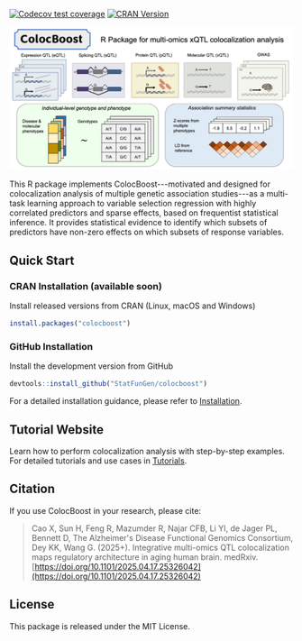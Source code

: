 [![Codecov test coverage](https://codecov.io/gh/StatFunGen/colocboost/branch/main/graph/badge.svg)](https://codecov.io/gh/StatFunGen/colocboost?branch=main)
[![CRAN Version](https://www.r-pkg.org/badges/version/colocboost)](https://cran.r-project.org/package=colocboost)

![](man/figures/colocboost.jpg)


This R package implements ColocBoost---motivated and designed for colocalization analysis of multiple genetic association studies---as a multi-task learning approach to variable selection regression with highly correlated predictors and sparse effects, based on frequentist statistical inference. It provides statistical evidence to identify which subsets of predictors have non-zero effects on which subsets of response variables.

## Quick Start

### CRAN Installation (available soon)
Install released versions from CRAN (Linux, macOS and Windows)


```r
install.packages("colocboost")
```

### GitHub Installation
Install the development version from GitHub

```r
devtools::install_github("StatFunGen/colocboost")
```

For a detailed installation guidance, please refer to [Installation](https://statfungen.github.io/colocboost/articles/installation.html).


## Tutorial Website

Learn how to perform colocalization analysis with step-by-step examples. For detailed tutorials and use cases in [Tutorials](https://statfungen.github.io/colocboost/articles/index.html).


## Citation

If you use ColocBoost in your research, please cite:

> Cao X, Sun H, Feng R, Mazumder R, Najar CFB, Li YI, de Jager PL, Bennett D, The Alzheimer's Disease Functional Genomics Consortium, Dey KK, Wang G. (2025+). Integrative multi-omics QTL colocalization maps regulatory architecture in aging human brain. medRxiv. [https://doi.org/10.1101/2025.04.17.25326042](https://doi.org/10.1101/2025.04.17.25326042)


## License

This package is released under the MIT License.

